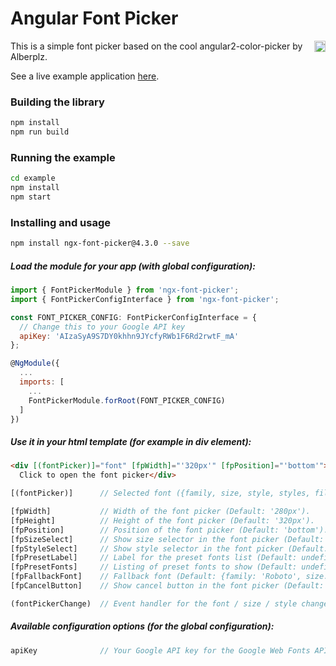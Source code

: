 # Angular Font Picker

<a href="https://badge.fury.io/js/ngx-font-picker"><img src="https://badge.fury.io/js/ngx-font-picker.svg" align="right" alt="npm version" height="18"></a>

This is a simple font picker based on the cool angular2-color-picker by Alberplz.

See a live example application <a href="https://zefoy.github.io/ngx-font-picker/">here</a>.

### Building the library

```bash
npm install
npm run build
```

### Running the example

```bash
cd example
npm install
npm start
```

### Installing and usage

```bash
npm install ngx-font-picker@4.3.0 --save
```

##### Load the module for your app (with global configuration):

```javascript
import { FontPickerModule } from 'ngx-font-picker';
import { FontPickerConfigInterface } from 'ngx-font-picker';

const FONT_PICKER_CONFIG: FontPickerConfigInterface = {
  // Change this to your Google API key
  apiKey: 'AIzaSyA9S7DY0khhn9JYcfyRWb1F6Rd2rwtF_mA'
};

@NgModule({
  ...
  imports: [
    ...
    FontPickerModule.forRoot(FONT_PICKER_CONFIG)
  ]
})
```

##### Use it in your html template (for example in div element):

```html
<div [(fontPicker)]="font" [fpWidth]="'320px'" [fpPosition]="'bottom'">
  Click to open the font picker</div>
```

```javascript
[(fontPicker)]      // Selected font ({family, size, style, styles, files}).

[fpWidth]           // Width of the font picker (Default: '280px').
[fpHeight]          // Height of the font picker (Default: '320px').
[fpPosition]        // Position of the font picker (Default: 'bottom').
[fpSizeSelect]      // Show size selector in the font picker (Default: false).
[fpStyleSelect]     // Show style selector in the font picker (Default: false).
[fpPresetLabel]     // Label for the preset fonts list (Default: undefined).
[fpPresetFonts]     // Listing of preset fonts to show (Default: undefined).
[fpFallbackFont]    // Fallback font (Default: {family: 'Roboto', size: 14}).
[fpCancelButton]    // Show cancel button in the font picker (Default: false).

(fontPickerChange)  // Event handler for the font / size / style change.
```

##### Available configuration options (for the global configuration):

```javascript
apiKey              // Your Google API key for the Google Web Fonts API.
```
